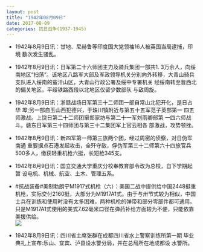 ```yaml
---
layout: post
title: "1942年08月09日"
date: 2017-08-09
categories: 抗日战争(1937-1945)
---
```


<meta name="referrer" content="no-referrer" />

- 1942年8月9日讯：甘地、尼赫鲁等印度国大党领袖16人被英国当局逮捕，印境 数次发生骚乱。 

- 1942年8月9日讯：日军第二十六师团主力及骑兵集团一部共1. 3万余人，向绥 南地区“扫荡”。该地区八路军大部及军政领导机关分别向外转移，大青山骑兵支队进入绥南的蛮汗山区，大青山行政公署及绥中专署机关 经绥南转至晋西北的偏关地区。平绥铁路西段以北地区仅留少数部队 与敌周旋。 

- 1942年8月9日讯：浙赣战场日军第三十二师团一部自常山北犯开化，是日占华 埠;另一部自玉山西犯德兴，于珠川镇附近与第五十五军范子英部第一 四五师激战。上饶日第二十二师团窜郑家坊与第二十一军刘雨卿部第 一四六师战斗。赣东日军第三十四师团与第三十二集团军上官云相各 部激战，攻势顿挫。 

- 1942年8月9日讯：新四军第一师第三旅两个团，经过周密的侦察，对日伪军南通 重要据点石港发起攻击，全歼守敌，俘伪军第三十二师第六十四旅官兵 500多人，缴获轻重机枪六挺，长短枪345支。 

- 1942年8月9日讯：国立交通大学重庆分校奉教育部令改为总校，自下学期起暂 设电机、机械、航空、土木、管理五系。 

- #抗战装备#美制勃朗宁M1917式机枪（六）：美国二战中提供给中国2448挺重机枪，实际交付2160挺，大部分为M1917A1式。由于与卅节式较为相似，中国士兵在训练和使用时没有太多困难，两种机枪的弹带和部分零部件都可通用。只是M1917A1式使用的美式7.62毫米口径在弹药补给方面较为不便，只能依靠美援供给。 <br/><img src="https://wx3.sinaimg.cn/large/aca367d8ly1fid8q9pszyj20f30fadip.jpg" />

- 1942年8月9日讯：四川省主席张群在成都四川省水上警察训练所第一期 毕业典礼上宣布:乐山、宜宾、泸县设水警分局，并在总局所在地成都设 水警所。 

